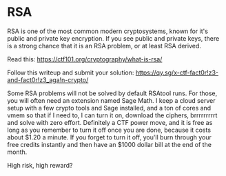 # RSA
RSA is one of the most common modern cryptosystems, known for it's public and private key encryption. If you see public and private keys, there is a strong chance that it is an RSA problem, or at least RSA derived.

Read this: <https://ctf101.org/cryptography/what-is-rsa/>
				
Follow this writeup and submit your solution: <https://qy.sg/x-ctf-fact0r!z3-and-fact0r!z3_aga!n-crypto/> 

Some RSA problems will not be solved by default RSAtool runs. For those, you will often need an extension named Sage Math. I keep a cloud server setup with a few crypto tools and Sage installed, and a ton of cores and vmem so that if I need to, I can turn it on, download the ciphers, brrrrrrrrrt and solve with zero effort. Definitely a CTF power move, and it is free as long as you remember to turn it off once you are done, because it costs about $1.20 a minute. If you forget to turn it off, you'll burn through your free credits instantly and then have an $1000 dollar bill at the end of the month.

High risk, high reward?
